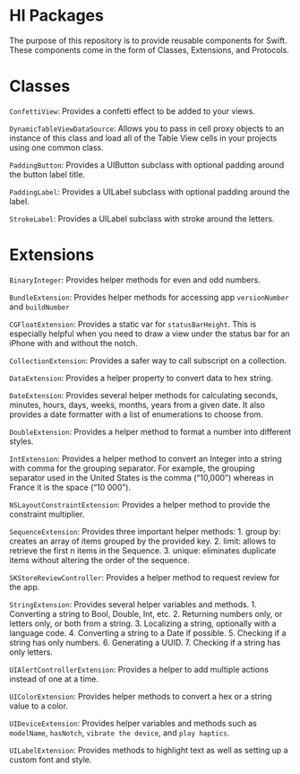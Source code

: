 # HI Packages

The purpose of this repository is to provide reusable components for Swift. These components come in the form of Classes, Extensions, and Protocols.

# Classes  
`ConfettiView`: Provides a confetti effect to be added to your views.

`DynamicTableViewDataSource`: Allows you to pass in cell proxy objects to an instance of this class and load all of the Table View cells in your projects using one common class.

`PaddingButton`: Provides a UIButton subclass with optional padding around the button label title.

`PaddingLabel`: Provides a UILabel subclass with optional padding around the label.

`StrokeLabel`: Provides a UILabel subclass with stroke around the letters. 


# Extensions
`BinaryInteger`: Provides helper methods for even and odd numbers.

`BundleExtension`: Provides helper methods for accessing app `versionNumber` and `buildNumber`

`CGFloatExtension`: Provides a static var for `statusBarHeight`. This is especially helpful when you need to draw a view under the status bar for an iPhone with and without the notch.

`CollectionExtension`: Provides a safer way to call subscript on a collection.

`DataExtension`: Provides a helper property to convert data to hex string.

`DateExtension`: Provides several helper methods for calculating seconds, minutes, hours, days, weeks, months, years from a given date. It also provides a date formatter with a list of enumerations to choose from. 

`DoubleExtension`: Provides a helper method to format a number into different styles. 

`IntExtension`: Provides a helper method to convert an Integer into a string with comma for the grouping separator. For example, the grouping separator used in the United States is the comma (“10,000”) whereas in France it is the space (“10 000”).

`NSLayoutConstraintExtension`: Provides a helper method to provide the constraint multiplier.

`SequenceExtension`: Provides three important helper methods:
    1. group by: creates an array of items grouped by the provided key.
    2. limit: allows to retrieve the first n items in the Sequence.
    3. unique: eliminates duplicate items without altering the order of the sequence.

`SKStoreReviewController`: Provides a helper method to request review for the app.

`StringExtension`: Provides several helper variables and methods. 
    1. Converting a string to Bool, Double, Int, etc.
    2. Returning numbers only, or letters only, or both from a string.
    3. Localizing a string, optionally with a language code.
    4. Converting a string to a Date if possible.
    5. Checking if a string has only numbers.
    6. Generating a UUID.
    7. Checking if a string has only letters.

`UIAlertControllerExtension`: Provides a helper to add multiple actions instead of one at a time.

`UIColorExtension`: Provides helper methods to convert a hex or a string value to a color.

`UIDeviceExtension`: Provides helper variables and methods such as `modelName`, `hasNotch`, `vibrate the device`, and `play haptics`.

`UILabelExtension`: Provides methods to highlight text as well as setting up a custom font and style.
